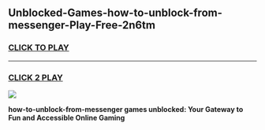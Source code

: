 
## Unblocked-Games-how-to-unblock-from-messenger-Play-Free-2n6tm
<h3>
<a href="https://premium76.site?title=how-to-unblock-from-messenger&ref=18A1">CLICK TO PLAY</a></h3>
<hr>

<h3>
<a href="https://premium76.site?title=how-to-unblock-from-messenger&ref=18A1">CLICK 2 PLAY</a>
  
</h3>

<a href="https://premium76.site?title=how-to-unblock-from-messenger&ref=18A1"><img src="https://clearcache.store/games.png"></a>


**how-to-unblock-from-messenger games unblocked: Your Gateway to Fun and Accessible Online Gaming**
